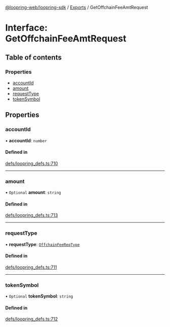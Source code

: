 [@loopring-web/loopring-sdk](../README.md) / [Exports](../modules.md) / GetOffchainFeeAmtRequest

# Interface: GetOffchainFeeAmtRequest

## Table of contents

### Properties

- [accountId](GetOffchainFeeAmtRequest.md#accountid)
- [amount](GetOffchainFeeAmtRequest.md#amount)
- [requestType](GetOffchainFeeAmtRequest.md#requesttype)
- [tokenSymbol](GetOffchainFeeAmtRequest.md#tokensymbol)

## Properties

### accountId

• **accountId**: `number`

#### Defined in

[defs/loopring_defs.ts:710](https://github.com/Loopring/loopring_sdk/blob/9d83b66/src/defs/loopring_defs.ts#L710)

___

### amount

• `Optional` **amount**: `string`

#### Defined in

[defs/loopring_defs.ts:713](https://github.com/Loopring/loopring_sdk/blob/9d83b66/src/defs/loopring_defs.ts#L713)

___

### requestType

• **requestType**: [`OffchainFeeReqType`](../enums/OffchainFeeReqType.md)

#### Defined in

[defs/loopring_defs.ts:711](https://github.com/Loopring/loopring_sdk/blob/9d83b66/src/defs/loopring_defs.ts#L711)

___

### tokenSymbol

• `Optional` **tokenSymbol**: `string`

#### Defined in

[defs/loopring_defs.ts:712](https://github.com/Loopring/loopring_sdk/blob/9d83b66/src/defs/loopring_defs.ts#L712)
